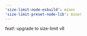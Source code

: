 ```yaml
---
'size-limit-node-esbuild': minor
'size-limit-preset-node-lib': minor
---
```


feat!: upgrade to size-limit v8
